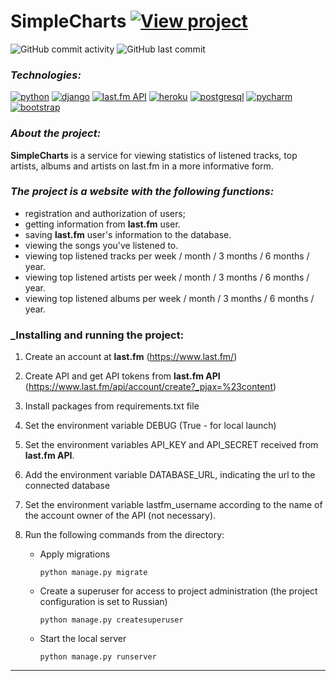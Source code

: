 # SimpleCharts [![View project](https://img.shields.io/badge/view-project-brightgreen)](https://simplechartsgrads.herokuapp.com/)

![GitHub commit activity](https://img.shields.io/github/commit-activity/y/Trivium0911/SimpleCharts?color=brightgreen&style=plastic)
![GitHub last commit](https://img.shields.io/github/last-commit/Trivium0911/SimpleCharts?style=plastic)


### _Technologies:_
[![python](https://img.shields.io/badge/Python-FFD43B?style=for-the-badge&logo=python&logoColor=darkgreen)](https://www.python.org/)
[![django](https://img.shields.io/badge/Django-092E20?style=for-the-badge&logo=django&logoColor=green)](https://docs.djangoproject.com/en/3.2/)
[![last.fm API](https://img.shields.io/badge/last.fm_API-100000?style=for-the-badge&logo=last.fm&logoColor=EA0303&labelColor=121111&color=151515)](https://www.last.fm/api/)
[![heroku](https://img.shields.io/badge/Heroku-430098?style=for-the-badge&logo=heroku&logoColor=white)](https://devcenter.heroku.com/categories/reference)
[![postgresql](https://img.shields.io/badge/PostgreSQL-316192?style=for-the-badge&logo=postgresql&logoColor=white)](https://www.postgresql.org/)
[![pycharm](https://img.shields.io/badge/pycharm-143?style=for-the-badge&logo=pycharm&logoColor=black&color=black&labelColor=green)](https://www.jetbrains.com/ru-ru/pycharm/)
[![bootstrap](https://img.shields.io/badge/Bootstrap-563D7C?style=for-the-badge&logo=bootstrap&logoColor=white)](https://getbootstrap.com/)

### _About the project:_

__SimpleCharts__ is a service for viewing statistics of listened tracks, top artists, albums and artists on last.fm in a more informative form.

### _The project is a website with the following functions:_

* registration and authorization of users;
* getting information from __last.fm__ user.
* saving __last.fm__ user's information to the database.
* viewing the songs you've listened to.
* viewing top listened tracks per week / month / 3 months / 6 months / year.
* viewing top listened artists per week / month / 3 months / 6 months / year.
* viewing top listened albums per week / month / 3 months / 6 months / year.


### _Installing and running the project:
1. Create an account at __last.fm__ (https://www.last.fm/)
2. Create API and get API tokens from __last.fm API__ (https://www.last.fm/api/account/create?_pjax=%23content)
3. Install packages from requirements.txt file
4. Set the environment variable DEBUG (True - for local launch)
5. Set the environment variables API_KEY and API_SECRET received from __last.fm API__.
6. Add the environment variable DATABASE_URL, indicating the url to the connected database
7. Set the environment variable lastfm_username according to the name of the account owner of the API (not necessary).
4. Run the following commands from the directory:

    - Apply migrations
        ```
        python manage.py migrate
        ```
    - Create a superuser for access to project administration (the project configuration is set to Russian)
        ```
        python manage.py createsuperuser
        ```
    - Start the local server
        ```
        python manage.py runserver
        ```
---	
